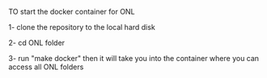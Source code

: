 TO start the docker container for ONL

1- clone the repository to the local hard disk

2- cd ONL folder

3- run "make docker" then it will take you into the container where you can access all ONL folders



